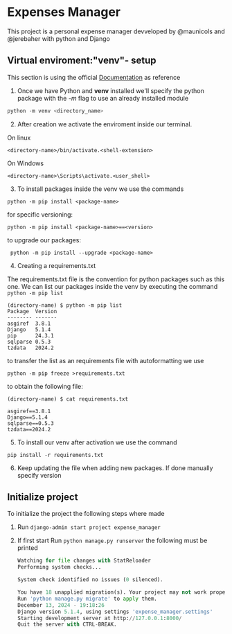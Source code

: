 # Expenses Manager

This project is a personal expense manager devveloped by @maunicols and @jerebaher with python and Django

## Virtual enviroment:"venv"- setup

This section is using the official [Documentation]("https://docs.python.org/es/3/tutorial/venv.html")
as reference

1. Once we have Python and **venv** installed we'll specify the python package with the _-m_ flag to use an already installed module

```python
python -m venv <directory_name>
```

2. After creation we activate the enviroment inside our terminal.

On linux

```linux
<directory-name>/bin/activate.<shell-extension>
```

On Windows

```windows
<directory-name>\Scripts\activate.<user_shell>
```

3. To install packages inside the venv we use the commands

`python -m pip install <package-name> `

for specific versioning:

`python -m pip install <package-name>==<version>`

to upgrade our packages:

` python -m pip install --upgrade <package-name>`

4. Creating a requirements.txt

The requirements.txt file is the convention for python packages such as this one.
We can list our packages inside the venv by executing the command `python -m pip list`

```
(directory-name) $ python -m pip list
Package  Version
-------- -------
asgiref  3.8.1
Django   5.1.4
pip      24.3.1
sqlparse 0.5.3
tzdata   2024.2
```

to transfer the list as an requirements file with autoformatting we use

`python -m pip freeze >requirements.txt`

to obtain the following file:

```
(directory-name) $ cat requirements.txt

asgiref==3.8.1
Django==5.1.4
sqlparse==0.5.3
tzdata==2024.2
```
5. To install our venv after activation we use the command 

`pip install -r requirements.txt`


6. Keep updating the file when adding new packages. 
If done manually specify version 

## Initialize project
To initialize the project the following steps where made

1. Run `django-admin start project expense_manager`

2.  If first start Run `python manage.py runserver`
    the following must be printed
    ```python
    Watching for file changes with StatReloader
    Performing system checks...

    System check identified no issues (0 silenced).

    You have 18 unapplied migration(s). Your project may not work properly until you apply the migrations for app(s): admin, auth, contenttypes, sessions.
    Run 'python manage.py migrate' to apply them.
    December 13, 2024 - 19:18:26
    Django version 5.1.4, using settings 'expense_manager.settings'
    Starting development server at http://127.0.0.1:8000/
    Quit the server with CTRL-BREAK.
    ```

